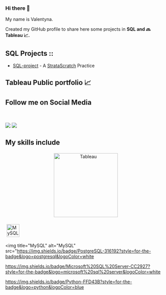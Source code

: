 ### Hi there 👋

My name is Valentyna. 

Created my GitHub profile to share here some projects in **SQL and :soon: Tableau :chart_with_upwards_trend:.**

## **SQL Projects ::**
*   [SQL-project](https://github.com/ValentynaKucheriava/SQL-Project) \- A [StrataScratch](https://www.stratascratch.com/) Practice

## **Tableau Public portfolio :chart_with_upwards_trend:**

  
## **Follow me on Social Media** 
<br>
  <br>
<a target="_blank" href="https://valentynakucheriava.github.io/cv/"><img src="https://img.shields.io/badge/-WEB-FF4088?style=for-the-badge&logo=Hugo&logoColor=white"></img></a>	
<a target="_blank" href="https://www.linkedin.com/in/valentyna-kucheriava"><img src="https://img.shields.io/badge/-LinkedIn-0077B5?style=for-the-badge&logo=Linkedin&logoColor=white"></img></a>




## **My skills include**
<p align="center">
<img title="Tableau" alt="Tableau" src="https://raw.githubusercontent.com/Thomas-George-T/Thomas-George-T/master/assets/tableau.svg" width="200" style="vertical-align:down; margin:4px"/>
</p>

<img title="MySQL" alt="MySQL" src="https://raw.githubusercontent.com/Thomas-George-T/Thomas-George-T/master/assets/mysql.svg" width="40" height="40" style="vertical-align:down; margin:4px"/>


<img title="MySQL" alt="MySQL" src="https://img.shields.io/badge/PostgreSQL-316192?style=for-the-badge&logo=postgresql&logoColor=white 

https://img.shields.io/badge/Microsoft%20SQL%20Server-CC2927?style=for-the-badge&logo=microsoft%20sql%20server&logoColor=white

https://img.shields.io/badge/Python-FFD43B?style=for-the-badge&logo=python&logoColor=blue
